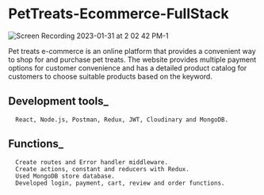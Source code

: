 # PetTreats-Ecommerce-FullStack
![Screen Recording 2023-01-31 at 2 02 42 PM-1](https://user-images.githubusercontent.com/37912868/215895443-55a21336-8e37-4871-b52a-a9a1407cc195.gif)

Pet treats e-commerce is an online platform that provides a convenient way to shop for and purchase pet treats. The website provides multiple payment options for customer convenience and has a detailed product catalog for customers to choose suitable products based on the keyword. 

## Development tools_
      React, Node.js, Postman, Redux, JWT, Cloudinary and MongoDB.

## Functions_
      Create routes and Error handler middleware. 
      Create actions, constant and reducers with Redux. 
      Used MongoDB store database. 
      Developed login, payment, cart, review and order functions. 
